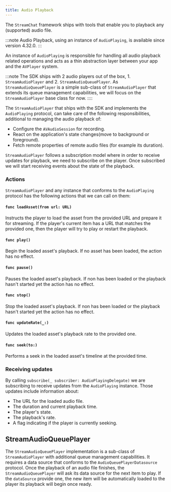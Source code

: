 ```yaml
---
title: Audio Playback
---
```


The `StreamChat` framework ships with tools that enable you to playback any (supported) audio file.

:::note
Audio Playback, using an instance of `AudioPlaying`, is available since version 4.32.0.
:::

An instance of `AudioPlaying` is responsible for handling all audio playback related operations and acts as a thin abstraction layer between your app and the `AVPlayer` system. 

:::note
The SDK ships with 2 audio players out of the box, 1. `StreamAudioPlayer` and 2. `StreamAudioQueuePlayer`. As `StreamAudioQueuePlayer` is a simple sub-class of `StreamAudioPlayer` that extends its queue management capabilities, we will focus on the `StreamAudioPlayer` base class for now.
::::

The `StreamAudioPlayer` that ships with the SDK and implements the `AudioPlaying` protocol, can take care of the following responsibilities, additional to managing the audio playback of:
- Configure the `AVAudioSession` for recording.
- React on the application's state changes(move to background or foreground).
- Fetch remote properties of remote audio files (for example its duration).

`StreamAudioPlayer` follows a subscription model where in order to receive updates for playback, we need to subscribe on the player. Once subscribed we will start receiving events about the state of the playback.

### Actions
`StreamAudioPlayer` and any instance that conforms to the `AudioPlaying` protocol has the following actions that we can call on them:

#### `func loadAsset(from url: URL)`
Instructs the player to load the asset from the provided URL and prepare it for streaming. If the player's current item has a URL that matches the provided one, then the player will try to play or restart the playback.

#### `func play()`
Begin the loaded asset's playback. If no asset has been loaded, the action has no effect.

#### `func pause()`
Pauses the loaded asset's playback. If non has been loaded or the playback hasn't started yet the action has no effect.

#### `func stop()`
Stop the loaded asset's playback. If non has been loaded or the playback hasn't started yet the action has no effect.

#### `func updateRate(_:)`
Updates the loaded asset's playback rate to the provided one.

#### `func seek(to:)`
Performs a seek in the loaded asset's timeline at the provided time.

### Receiving updates

By calling `subscribe(_ subscriber: AudioPlayingDelegate)` we are subscribing to receive updates from the `AudioPlaying` instance. Those updates include information about:
- The URL for the loaded audio file.
- The duration and current playback time.
- The player's state.
- The playback's rate.
- A flag indicating if the player is currently seeking.

## StreamAudioQueuePlayer

The `StreamAudioQueuePlayer` implementation is a sub-class of `StreamAudioPlayer` with additional queue management capabilities. It requires a data source that conforms to the `AudioQueuePlayerDatasource` protocol. Once the playback of an audio file finishes, the `StreamAudioQueuePlayer` will ask its data source for the next item to play. If the `dataSource` provide one, the new item will be automatically loaded to the player its playback will begin once ready.